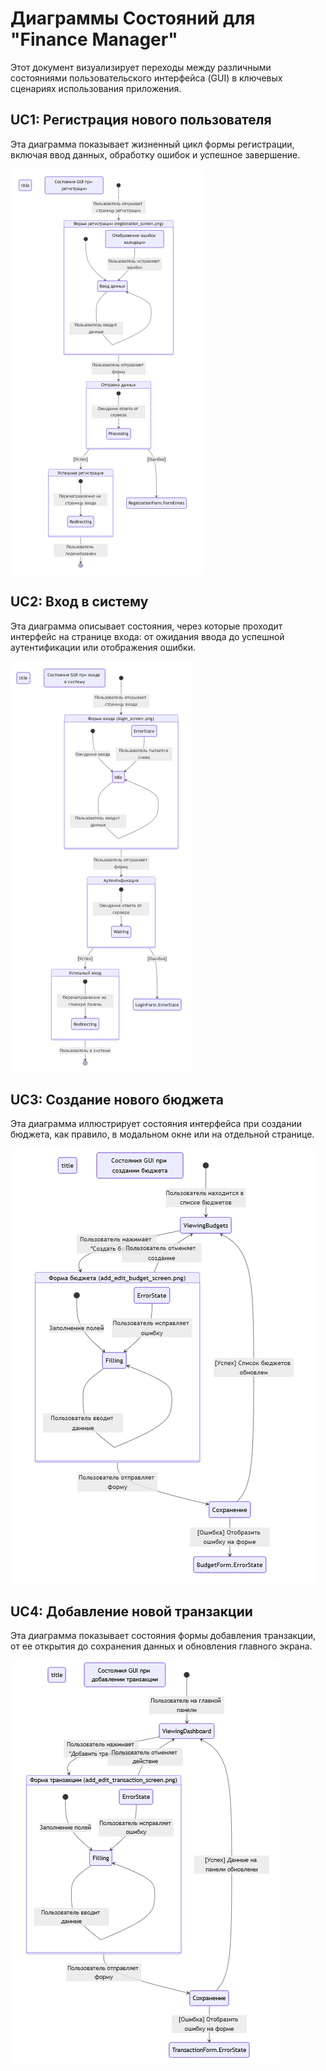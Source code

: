 # Диаграммы Состояний для "Finance Manager"

Этот документ визуализирует переходы между различными состояниями пользовательского интерфейса (GUI) в ключевых сценариях использования приложения.

## UC1: Регистрация нового пользователя

Эта диаграмма показывает жизненный цикл формы регистрации, включая ввод данных, обработку ошибок и успешное завершение.

![Диаграмма состояний UC1: Регистрация](/docs/schema/state1.png)

## UC2: Вход в систему

Эта диаграмма описывает состояния, через которые проходит интерфейс на странице входа: от ожидания ввода до успешной аутентификации или отображения ошибки.

![Диаграмма состояний UC2: Вход в систему](/docs/schema/state2.png)

## UC3: Создание нового бюджета

Эта диаграмма иллюстрирует состояния интерфейса при создании бюджета, как правило, в модальном окне или на отдельной странице.

![Диаграмма состояний UC3: Создание бюджета](/docs/schema/state3.png)

## UC4: Добавление новой транзакции

Эта диаграмма показывает состояния формы добавления транзакции, от ее открытия до сохранения данных и обновления главного экрана.

![Диаграмма состояний UC4: Добавление транзакции](/docs/schema/state4.png)